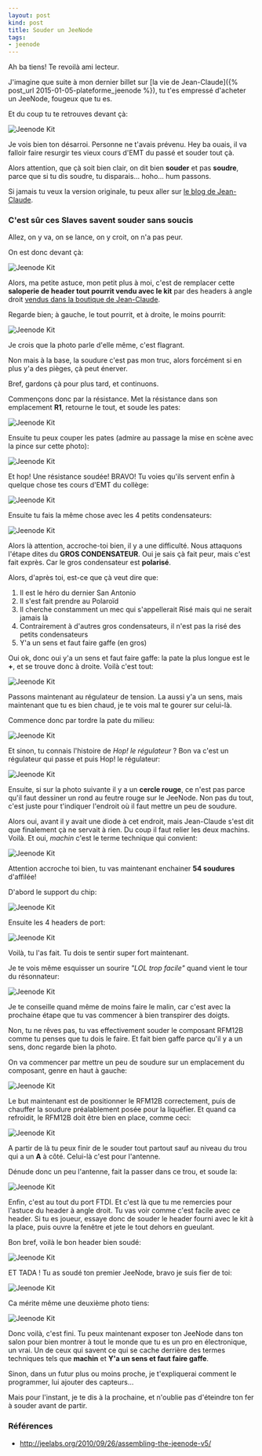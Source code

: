 ```yaml
---
layout: post
kind: post
title: Souder un JeeNode
tags:
- jeenode
---
```


Ah ba tiens! Te revoilà ami lecteur.

J'imagine que suite à mon dernier billet sur [la vie de Jean-Claude]({% post_url 2015-01-05-plateforme_jeenode %}), tu t'es empressé d'acheter un JeeNode, fougeux que tu es.

Et du coup tu te retrouves devant çà:

![Jeenode Kit][1]

Je vois bien ton désarroi. Personne ne t'avais prévenu. Hey ba ouais, il va falloir faire resurgir tes vieux cours d'EMT du passé et souder tout çà.

Alors attention, que çà soit bien clair, on dit bien **souder** et pas **soudre**, parce que si tu dis soudre, tu disparais... hoho... hum passons.

Si jamais tu veux la version originale, tu peux aller sur [le blog de Jean-Claude](http://jeelabs.org/2010/09/26/assembling-the-jeenode-v5/).


### C'est sûr ces Slaves savent souder sans soucis

Allez, on y va, on se lance, on y croit, on n'a pas peur.

On est donc devant çà:

![Jeenode Kit][2]

Alors, ma petite astuce, mon petit plus à moi, c'est de remplacer cette **saloperie de header tout pourrit vendu avec le kit** par des headers à angle droit [vendus dans la boutique de Jean-Claude](http://www.digitalsmarties.net/products/right-angle-plug-headers).

Regarde bien; à gauche, le tout pourrit, et à droite, le moins pourrit:

![Jeenode Kit][3]

Je crois que la photo parle d'elle même, c'est flagrant.

Non mais à la base, la soudure c'est pas mon truc, alors forcément si en plus y'a des pièges, çà peut énerver.

Bref, gardons çà pour plus tard, et continuons.

Commençons donc par la résistance. Met la résistance dans son emplacement **R1**, retourne le tout, et soude les pates:

![Jeenode Kit][4]

Ensuite tu peux couper les pates (admire au passage la mise en scène avec la pince sur cette photo):

![Jeenode Kit][5]

Et hop! Une résistance soudée! BRAVO! Tu voies qu'ils servent enfin à quelque chose tes cours d'EMT du collège:

![Jeenode Kit][6]

Ensuite tu fais la même chose avec les 4 petits condensateurs:

![Jeenode Kit][7]

Alors là attention, accroche-toi bien, il y a une difficulté. Nous attaquons l'étape dites du **GROS CONDENSATEUR**. Oui je sais çà fait peur, mais c'est fait exprès. Car le gros condensateur est **polarisé**.

Alors, d'après toi, est-ce que çà veut dire que:

  1. Il est le héro du dernier San Antonio
  2. Il s'est fait prendre au Polaroïd
  3. Il cherche constamment un mec qui s'appellerait Risé mais qui ne serait jamais là
  4. Contrairement à d'autres gros condensateurs, il n'est pas la risé des petits condensateurs
  5. Y'a un sens et faut faire gaffe (en gros)

Oui ok, donc oui y'a un sens et faut faire gaffe: la pate la plus longue est le **+**, et se trouve donc à droite. Voilà c'est tout:

![Jeenode Kit][8]

Passons maintenant au régulateur de tension. La aussi y'a un sens, mais maintenant que tu es bien chaud, je te vois mal te gourer sur celui-là.

Commence donc par tordre la pate du milieu:

![Jeenode Kit][9]

Et sinon, tu connais l'histoire de *Hop! le régulateur* ? Bon va c'est un régulateur qui passe et puis Hop! le régulateur:

![Jeenode Kit][10]

Ensuite, si sur la photo suivante il y a un **cercle rouge**, ce n'est pas parce qu'il faut dessiner un rond au feutre rouge sur le JeeNode. Non pas du tout, c'est juste pour t'indiquer l'endroit où il faut mettre un peu de soudure.

Alors oui, avant il y avait une diode à cet endroit, mais Jean-Claude s'est dit que finalement çà ne servait à rien. Du coup il faut relier les deux machins. Voilà. Et oui, *machin* c'est le terme technique qui convient:

![Jeenode Kit][11]

Attention accroche toi bien, tu vas maintenant enchainer **54 soudures** d'affilée!

D'abord le support du chip:

![Jeenode Kit][12]

Ensuite les 4 headers de port:

![Jeenode Kit][13]

Voilà, tu l'as fait. Tu dois te sentir super fort maintenant.

Je te vois même esquisser un sourire *"LOL trop facile"* quand vient le tour du résonnateur:

![Jeenode Kit][14]

Je te conseille quand même de moins faire le malin, car c'est avec la prochaine étape que tu vas commencer à bien transpirer des doigts.

Non, tu ne rêves pas, tu vas effectivement souder le composant RFM12B comme tu penses que tu dois le faire. Et fait bien gaffe parce qu'il y a un sens, donc regarde bien la photo.

On va commencer par mettre un peu de soudure sur un emplacement du composant, genre en haut à gauche:

![Jeenode Kit][15]

Le but maintenant est de positionner le RFM12B correctement, puis de chauffer la soudure préalablement posée pour la liquéfier. Et quand ca refroidit, le RFM12B doit être bien en place, comme ceci:

![Jeenode Kit][16]

A partir de là tu peux finir de le souder tout partout sauf au niveau du trou qui a un **A** à côté. Celui-là c'est pour l'antenne.

Dénude donc un peu l'antenne, fait la passer dans ce trou, et soude la:

![Jeenode Kit][18]

Enfin, c'est au tout du port FTDI. Et c'est là que tu me remercies pour l'astuce du header à angle droit. Tu vas voir comme c'est facile avec ce header. Si tu es joueur, essaye donc de souder le header fourni avec le kit à la place, puis ouvre la fenêtre et jete le tout dehors en gueulant.

Bon bref, voilà le bon header bien soudé:

![Jeenode Kit][19]

ET TADA ! Tu as soudé ton premier JeeNode, bravo je suis fier de toi:

![Jeenode Kit][20]

Ca mérite même une deuxième photo tiens:

![Jeenode Kit][21]

Donc voilà, c'est fini. Tu peux maintenant exposer ton JeeNode dans ton salon pour bien montrer à tout le monde que tu es un pro en électronique, un vrai. Un de ceux qui savent ce qui se cache derrière des termes techniques tels que **machin** et **Y'a un sens et faut faire gaffe**.

Sinon, dans un futur plus ou moins proche, je t'expliquerai comment le programmer, lui ajouter des capteurs...

Mais pour l'instant, je te dis à la prochaine, et n'oublie pas d'éteindre ton fer à souder avant de partir.


### Références

- <http://jeelabs.org/2010/09/26/assembling-the-jeenode-v5/>


[1]: /img/jeenode_solder/jeenode_01.jpg
[2]: /img/jeenode_solder/jeenode_02.jpg
[3]: /img/jeenode_solder/jeenode_03.jpg
[4]: /img/jeenode_solder/jeenode_04.jpg
[5]: /img/jeenode_solder/jeenode_05.jpg
[6]: /img/jeenode_solder/jeenode_06.jpg
[7]: /img/jeenode_solder/jeenode_07.jpg
[8]: /img/jeenode_solder/jeenode_08.jpg
[9]: /img/jeenode_solder/jeenode_09.jpg
[10]: /img/jeenode_solder/jeenode_10.jpg
[11]: /img/jeenode_solder/jeenode_11.jpg
[12]: /img/jeenode_solder/jeenode_12.jpg
[13]: /img/jeenode_solder/jeenode_13.jpg
[14]: /img/jeenode_solder/jeenode_14.jpg
[15]: /img/jeenode_solder/jeenode_15.jpg
[16]: /img/jeenode_solder/jeenode_16.jpg
[18]: /img/jeenode_solder/jeenode_18.jpg
[19]: /img/jeenode_solder/jeenode_19.jpg
[20]: /img/jeenode_solder/jeenode_20.jpg
[21]: /img/jeenode_solder/jeenode_21.jpg
